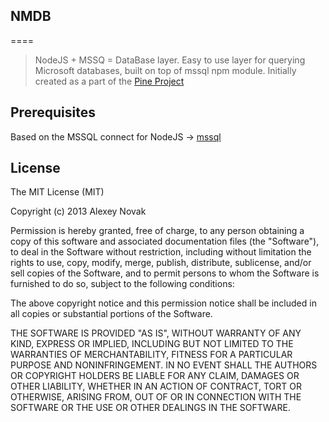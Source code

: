 ## NMDB
====

> NodeJS + MSSQ = DataBase layer. Easy to use layer for querying Microsoft databases, built on top of mssql npm module.
> Initially created as a part of the [Pine Project](https://github.com/anvk/Pine)

## Prerequisites

Based on the MSSQL connect for NodeJS -> [mssql](https://github.com/patriksimek/node-mssql)

## License
The MIT License (MIT)

Copyright (c) 2013 Alexey Novak

Permission is hereby granted, free of charge, to any person obtaining a copy of
this software and associated documentation files (the "Software"), to deal in
the Software without restriction, including without limitation the rights to
use, copy, modify, merge, publish, distribute, sublicense, and/or sell copies of
the Software, and to permit persons to whom the Software is furnished to do so,
subject to the following conditions:

The above copyright notice and this permission notice shall be included in all
copies or substantial portions of the Software.

THE SOFTWARE IS PROVIDED "AS IS", WITHOUT WARRANTY OF ANY KIND, EXPRESS OR
IMPLIED, INCLUDING BUT NOT LIMITED TO THE WARRANTIES OF MERCHANTABILITY, FITNESS
FOR A PARTICULAR PURPOSE AND NONINFRINGEMENT. IN NO EVENT SHALL THE AUTHORS OR
COPYRIGHT HOLDERS BE LIABLE FOR ANY CLAIM, DAMAGES OR OTHER LIABILITY, WHETHER
IN AN ACTION OF CONTRACT, TORT OR OTHERWISE, ARISING FROM, OUT OF OR IN
CONNECTION WITH THE SOFTWARE OR THE USE OR OTHER DEALINGS IN THE SOFTWARE.